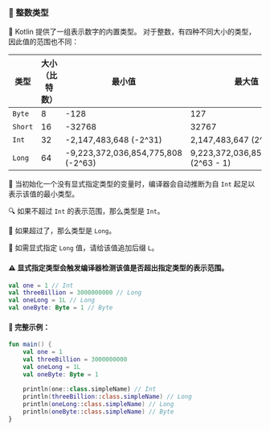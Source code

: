 ### 🔢 整数类型

🧮 Kotlin 提供了一组表示数字的内置类型。 对于整数，有四种不同大小的类型，因此值的范围也不同：

| 类型               | 大小（比特数） | 最小值                             | 最大值                               |
| ------------------ | -------------- | ---------------------------------- | ------------------------------------ |
| <code>Byte</code>  | 8              | -128                               | 127                                  |
| <code>Short</code> | 16             | -32768                             | 32767                                |
| <code>Int</code>   | 32             | -2,147,483,648 (-2^31)             | 2,147,483,647 (2^31 - 1)             |
| <code>Long</code>  | 64             | -9,223,372,036,854,775,808 (-2^63) | 9,223,372,036,854,775,807 (2^63 - 1) |

🧠 当初始化一个没有显式指定类型的变量时，编译器会自动推断为自 `Int` 起足以表示该值的最小类型。 

🔍 如果不超过 `Int` 的表示范围，那么类型是 `Int`。

🔢 如果超过了，那么类型是 `Long`。

📝 如需显式指定 `Long` 值，请给该值追加后缀 `L`。

#### ⚠️ 显式指定类型会触发编译器检测该值是否超出指定类型的表示范围。

```kotlin
val one = 1 // Int
val threeBillion = 3000000000 // Long
val oneLong = 1L // Long
val oneByte: Byte = 1 // Byte
```

#### 🔄 完整示例：

```kotlin
fun main() {
    val one = 1
    val threeBillion = 3000000000
    val oneLong = 1L
    val oneByte: Byte = 1
    
    println(one::class.simpleName) // Int
    println(threeBillion::class.simpleName) // Long
    println(oneLong::class.simpleName) // Long
    println(oneByte::class.simpleName) // Byte
}
```
